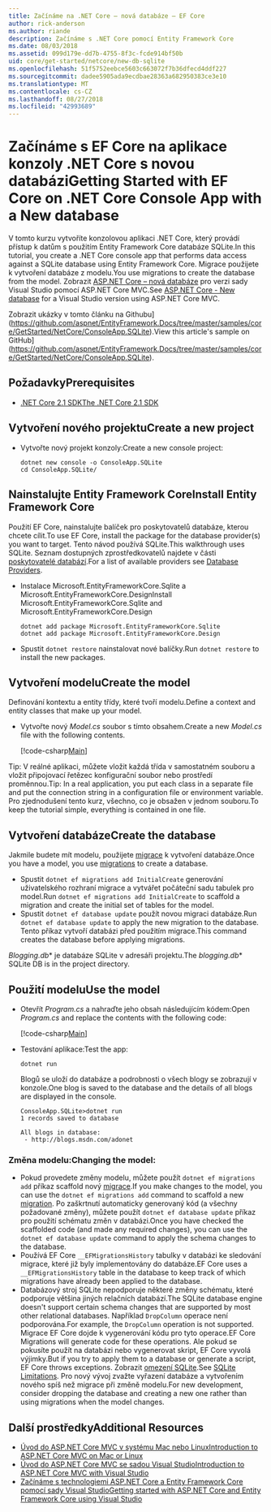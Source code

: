 ```yaml
---
title: Začínáme na .NET Core – nová databáze – EF Core
author: rick-anderson
ms.author: riande
description: Začínáme s .NET Core pomocí Entity Framework Core
ms.date: 08/03/2018
ms.assetid: 099d179e-dd7b-4755-8f3c-fcde914bf50b
uid: core/get-started/netcore/new-db-sqlite
ms.openlocfilehash: 51f5752eebce5603c663072f7b36dfecd4ddf227
ms.sourcegitcommit: dadee5905ada9ecdbae28363a682950383ce3e10
ms.translationtype: MT
ms.contentlocale: cs-CZ
ms.lasthandoff: 08/27/2018
ms.locfileid: "42993689"
---
```

# <a name="getting-started-with-ef-core-on-net-core-console-app-with-a-new-database"></a><span data-ttu-id="3d62b-103">Začínáme s EF Core na aplikace konzoly .NET Core s novou databázi</span><span class="sxs-lookup"><span data-stu-id="3d62b-103">Getting Started with EF Core on .NET Core Console App with a New database</span></span>

<span data-ttu-id="3d62b-104">V tomto kurzu vytvoříte konzolovou aplikaci .NET Core, který provádí přístup k datům s použitím Entity Framework Core databáze SQLite.</span><span class="sxs-lookup"><span data-stu-id="3d62b-104">In this tutorial, you create a .NET Core console app that performs data access against a SQLite database using Entity Framework Core.</span></span> <span data-ttu-id="3d62b-105">Migrace použijete k vytvoření databáze z modelu.</span><span class="sxs-lookup"><span data-stu-id="3d62b-105">You use migrations to create the database from the model.</span></span> <span data-ttu-id="3d62b-106">Zobrazit [ASP.NET Core – nová databáze](xref:core/get-started/aspnetcore/new-db) pro verzi sady Visual Studio pomocí ASP.NET Core MVC.</span><span class="sxs-lookup"><span data-stu-id="3d62b-106">See [ASP.NET Core - New database](xref:core/get-started/aspnetcore/new-db) for a Visual Studio version using ASP.NET Core MVC.</span></span>

<span data-ttu-id="3d62b-107">Zobrazit ukázky v tomto článku na Githubu] (https://github.com/aspnet/EntityFramework.Docs/tree/master/samples/core/GetStarted/NetCore/ConsoleApp.SQLite).</span><span class="sxs-lookup"><span data-stu-id="3d62b-107">View this article's sample on GitHub](https://github.com/aspnet/EntityFramework.Docs/tree/master/samples/core/GetStarted/NetCore/ConsoleApp.SQLite).</span></span>

## <a name="prerequisites"></a><span data-ttu-id="3d62b-108">Požadavky</span><span class="sxs-lookup"><span data-stu-id="3d62b-108">Prerequisites</span></span>

* [<span data-ttu-id="3d62b-109">.NET Core 2.1 SDK</span><span class="sxs-lookup"><span data-stu-id="3d62b-109">The .NET Core 2.1 SDK</span></span>](https://www.microsoft.com/net/core)

## <a name="create-a-new-project"></a><span data-ttu-id="3d62b-110">Vytvoření nového projektu</span><span class="sxs-lookup"><span data-stu-id="3d62b-110">Create a new project</span></span>

* <span data-ttu-id="3d62b-111">Vytvořte nový projekt konzoly:</span><span class="sxs-lookup"><span data-stu-id="3d62b-111">Create a new console project:</span></span>

  ``` Console
  dotnet new console -o ConsoleApp.SQLite
  cd ConsoleApp.SQLite/
  ```

## <a name="install-entity-framework-core"></a><span data-ttu-id="3d62b-112">Nainstalujte Entity Framework Core</span><span class="sxs-lookup"><span data-stu-id="3d62b-112">Install Entity Framework Core</span></span>

<span data-ttu-id="3d62b-113">Použití EF Core, nainstalujte balíček pro poskytovatelů databáze, kterou chcete cílit.</span><span class="sxs-lookup"><span data-stu-id="3d62b-113">To use EF Core, install the package for the database provider(s) you want to target.</span></span> <span data-ttu-id="3d62b-114">Tento návod používá SQLite.</span><span class="sxs-lookup"><span data-stu-id="3d62b-114">This walkthrough uses SQLite.</span></span> <span data-ttu-id="3d62b-115">Seznam dostupných zprostředkovatelů najdete v části [poskytovatelé databází](../../providers/index.md).</span><span class="sxs-lookup"><span data-stu-id="3d62b-115">For a list of available providers see [Database Providers](../../providers/index.md).</span></span>

* <span data-ttu-id="3d62b-116">Instalace Microsoft.EntityFrameworkCore.Sqlite a Microsoft.EntityFrameworkCore.Design</span><span class="sxs-lookup"><span data-stu-id="3d62b-116">Install Microsoft.EntityFrameworkCore.Sqlite and Microsoft.EntityFrameworkCore.Design</span></span>

  ```Console
  dotnet add package Microsoft.EntityFrameworkCore.Sqlite
  dotnet add package Microsoft.EntityFrameworkCore.Design
  ```

* <span data-ttu-id="3d62b-117">Spustit `dotnet restore` nainstalovat nové balíčky.</span><span class="sxs-lookup"><span data-stu-id="3d62b-117">Run `dotnet restore` to install the new packages.</span></span>

## <a name="create-the-model"></a><span data-ttu-id="3d62b-118">Vytvoření modelu</span><span class="sxs-lookup"><span data-stu-id="3d62b-118">Create the model</span></span>

<span data-ttu-id="3d62b-119">Definování kontextu a entity třídy, které tvoří modelu.</span><span class="sxs-lookup"><span data-stu-id="3d62b-119">Define a context and entity classes that make up your model.</span></span>

* <span data-ttu-id="3d62b-120">Vytvořte nový *Model.cs* soubor s tímto obsahem.</span><span class="sxs-lookup"><span data-stu-id="3d62b-120">Create a new *Model.cs* file with the following contents.</span></span>

  [!code-csharp[Main](../../../../samples/core/GetStarted/NetCore/ConsoleApp.SQLite/Model.cs)]

<span data-ttu-id="3d62b-121">Tip: V reálné aplikaci, můžete vložit každá třída v samostatném souboru a vložit připojovací řetězec konfigurační soubor nebo prostředí proměnnou.</span><span class="sxs-lookup"><span data-stu-id="3d62b-121">Tip: In a real application, you put each class in a separate file and put the connection string in a configuration file or environment variable.</span></span> <span data-ttu-id="3d62b-122">Pro zjednodušení tento kurz, všechno, co je obsažen v jednom souboru.</span><span class="sxs-lookup"><span data-stu-id="3d62b-122">To keep the tutorial simple, everything is contained in one file.</span></span>

## <a name="create-the-database"></a><span data-ttu-id="3d62b-123">Vytvoření databáze</span><span class="sxs-lookup"><span data-stu-id="3d62b-123">Create the database</span></span>

<span data-ttu-id="3d62b-124">Jakmile budete mít modelu, použijete [migrace](https://docs.microsoft.com/aspnet/core/data/ef-mvc/migrations#introduction-to-migrations) k vytvoření databáze.</span><span class="sxs-lookup"><span data-stu-id="3d62b-124">Once you have a model, you use [migrations](https://docs.microsoft.com/aspnet/core/data/ef-mvc/migrations#introduction-to-migrations) to create a database.</span></span>

* <span data-ttu-id="3d62b-125">Spustit `dotnet ef migrations add InitialCreate` generování uživatelského rozhraní migrace a vytvářet počáteční sadu tabulek pro model.</span><span class="sxs-lookup"><span data-stu-id="3d62b-125">Run `dotnet ef migrations add InitialCreate` to scaffold a migration and create the initial set of tables for the model.</span></span>
* <span data-ttu-id="3d62b-126">Spustit `dotnet ef database update` použít novou migraci databáze.</span><span class="sxs-lookup"><span data-stu-id="3d62b-126">Run `dotnet ef database update` to apply the new migration to the database.</span></span> <span data-ttu-id="3d62b-127">Tento příkaz vytvoří databázi před použitím migrace.</span><span class="sxs-lookup"><span data-stu-id="3d62b-127">This command creates the database before applying migrations.</span></span>

<span data-ttu-id="3d62b-128">*Blogging.db*\* je databáze SQLite v adresáři projektu.</span><span class="sxs-lookup"><span data-stu-id="3d62b-128">The *blogging.db*\* SQLite DB is in the project directory.</span></span>

## <a name="use-the-model"></a><span data-ttu-id="3d62b-129">Použití modelu</span><span class="sxs-lookup"><span data-stu-id="3d62b-129">Use the model</span></span>

* <span data-ttu-id="3d62b-130">Otevřít *Program.cs* a nahraďte jeho obsah následujícím kódem:</span><span class="sxs-lookup"><span data-stu-id="3d62b-130">Open *Program.cs* and replace the contents with the following code:</span></span>

  [!code-csharp[Main](../../../../samples/core/GetStarted/NetCore/ConsoleApp.SQLite/Program.cs)]

* <span data-ttu-id="3d62b-131">Testování aplikace:</span><span class="sxs-lookup"><span data-stu-id="3d62b-131">Test the app:</span></span>

  `dotnet run`

  <span data-ttu-id="3d62b-132">Blogů se uloží do databáze a podrobnosti o všech blogy se zobrazují v konzole.</span><span class="sxs-lookup"><span data-stu-id="3d62b-132">One blog is saved to the database and the details of all blogs are displayed in the console.</span></span>

  ```Console
  ConsoleApp.SQLite>dotnet run
  1 records saved to database

  All blogs in database:
   - http://blogs.msdn.com/adonet
  ```

### <a name="changing-the-model"></a><span data-ttu-id="3d62b-133">Změna modelu:</span><span class="sxs-lookup"><span data-stu-id="3d62b-133">Changing the model:</span></span>

- <span data-ttu-id="3d62b-134">Pokud provedete změny modelu, můžete použít `dotnet ef migrations add` příkaz scaffold nový [migrace](https://docs.microsoft.com/aspnet/core/data/ef-mvc/migrations#introduction-to-migrations).</span><span class="sxs-lookup"><span data-stu-id="3d62b-134">If you make changes to the model, you can use the `dotnet ef migrations add` command to scaffold a new [migration](https://docs.microsoft.com/aspnet/core/data/ef-mvc/migrations#introduction-to-migrations).</span></span> <span data-ttu-id="3d62b-135">Po zaškrtnutí automaticky generovaný kód (a všechny požadované změny), můžete použít `dotnet ef database update` příkaz pro použití schématu změn v databázi.</span><span class="sxs-lookup"><span data-stu-id="3d62b-135">Once you have checked the scaffolded code (and made any required changes), you can use the `dotnet ef database update` command to apply the schema changes to the database.</span></span>
- <span data-ttu-id="3d62b-136">Používá EF Core `__EFMigrationsHistory` tabulky v databázi ke sledování migrace, které již byly implementovány do databáze.</span><span class="sxs-lookup"><span data-stu-id="3d62b-136">EF Core uses a `__EFMigrationsHistory` table in the database to keep track of which migrations have already been applied to the database.</span></span>
- <span data-ttu-id="3d62b-137">Databázový stroj SQLite nepodporuje některé změny schématu, které podporuje většina jiných relačních databází.</span><span class="sxs-lookup"><span data-stu-id="3d62b-137">The SQLite database engine doesn't support certain schema changes that are supported by most other relational databases.</span></span> <span data-ttu-id="3d62b-138">Například `DropColumn` operace není podporována.</span><span class="sxs-lookup"><span data-stu-id="3d62b-138">For example, the `DropColumn` operation is not supported.</span></span> <span data-ttu-id="3d62b-139">Migrace EF Core dojde k vygenerování kódu pro tyto operace.</span><span class="sxs-lookup"><span data-stu-id="3d62b-139">EF Core Migrations will generate code for these operations.</span></span> <span data-ttu-id="3d62b-140">Ale pokud se pokusíte použít na databázi nebo vygenerovat skript, EF Core vyvolá výjimky.</span><span class="sxs-lookup"><span data-stu-id="3d62b-140">But if you try to apply them to a database or generate a script, EF Core throws exceptions.</span></span> <span data-ttu-id="3d62b-141">Zobrazit [omezení SQLite](../../providers/sqlite/limitations.md).</span><span class="sxs-lookup"><span data-stu-id="3d62b-141">See [SQLite Limitations](../../providers/sqlite/limitations.md).</span></span> <span data-ttu-id="3d62b-142">Pro nový vývoj zvažte vyřazení databáze a vytvořením nového spíš než migrace při změně modelu.</span><span class="sxs-lookup"><span data-stu-id="3d62b-142">For new development, consider dropping the database and creating a new one rather than using migrations when the model changes.</span></span>

## <a name="additional-resources"></a><span data-ttu-id="3d62b-143">Další prostředky</span><span class="sxs-lookup"><span data-stu-id="3d62b-143">Additional Resources</span></span>

* [<span data-ttu-id="3d62b-144">Úvod do ASP.NET Core MVC v systému Mac nebo Linux</span><span class="sxs-lookup"><span data-stu-id="3d62b-144">Introduction to ASP.NET Core MVC on Mac or Linux</span></span>](https://docs.microsoft.com/aspnet/core/tutorials/first-mvc-app-xplat/index)
* [<span data-ttu-id="3d62b-145">Úvod do ASP.NET Core MVC se sadou Visual Studio</span><span class="sxs-lookup"><span data-stu-id="3d62b-145">Introduction to ASP.NET Core MVC with Visual Studio</span></span>](https://docs.microsoft.com/aspnet/core/tutorials/first-mvc-app/index)
* [<span data-ttu-id="3d62b-146">Začínáme s technologiemi ASP.NET Core a Entity Framework Core pomocí sady Visual Studio</span><span class="sxs-lookup"><span data-stu-id="3d62b-146">Getting started with ASP.NET Core and Entity Framework Core using Visual Studio</span></span>](https://docs.microsoft.com/aspnet/core/data/ef-mvc/index)
